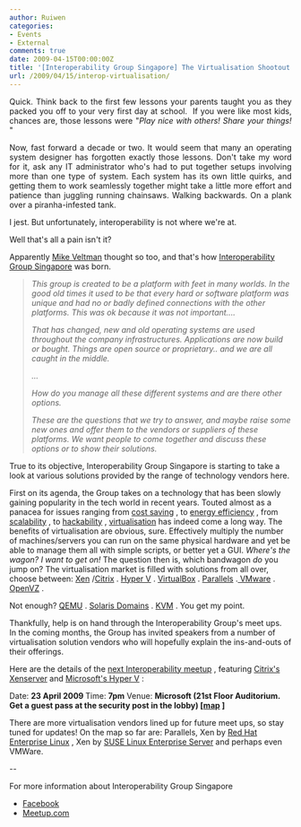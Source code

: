 ```yaml
---
author: Ruiwen
categories:
- Events
- External
comments: true
date: 2009-04-15T00:00:00Z
title: '[Interoperability Group Singapore] The Virtualisation Shootout'
url: /2009/04/15/interop-virtualisation/
---
```


<p style="text-align: justify;">Quick. Think back to the first few lessons your parents taught you as they packed you off to your very first day at school.  If you were like most kids, chances are, those lessons were &quot;<em>Play nice with others! Share your things!</em> &quot;</p>
<p style="text-align: justify;">Now, fast forward a decade or two. It would seem that many an operating system designer has forgotten exactly those lessons. Don't take my word for it, ask any IT administrator who's had to put together setups involving more than one type of system. Each system has its own little quirks, and getting them to work seamlessly together might take a little more effort and patience than juggling running chainsaws. Walking backwards. On a plank over a piranha-infested tank.</p>

I jest. But unfortunately, interoperability is not where we're at.

Well that's all a pain isn't it?

Apparently <a href="http://www.meetup.com/sg-linux/members/3375345/">Mike Veltman</a> thought so too, and that's how <a href="http://www.meetup.com/Interoperability-Group-Singapore/">Interoperability Group Singapore</a> was born.
<blockquote><em>This group is created to be a platform with feet in many worlds. In the good old times it used to be that every hard or software platform was unique and had no or badly defined connections with the other platforms. This was ok because it was not important....</em>

<em>That has changed, new and old operating systems are used throughout the company infrastructures. Applications are now build or bought. Things are open source or proprietary.. and we are all caught in the middle.</em>

<em>...</em>

<em>How do you manage all these different systems and are there other options.</em>

<em>These are the questions that we try to answer, and maybe raise some new ones and offer them to the vendors or suppliers of these platforms. We want people to come together and discuss these options or to show their solutions.</em></blockquote>
True to its objective, Interoperability Group Singapore is starting to take a look at various solutions provided by the range of technology vendors here.

First on its agenda, the Group takes on a technology that has been slowly gaining popularity in the tech world in recent years. Touted almost as a panacea for issues ranging from <a href="http://linuxnus.org/2009/04/04/cost-savings-with-linux-an-nus-case-study/">cost saving</a> , to <a href="http://blogs.zdnet.com/virtualization/?p=141">energy efficiency</a> , from <a href="http://aws.amazon.com/ec2/">scalability</a> , to <a href="http://lifehacker.com/5204434/the-beginners-guide-to-creating-virtual-machines-with-virtualbox">hackability</a> , <a href="http://en.wikipedia.org/wiki/Virtualization">virtualisation</a> has indeed come a long way. The benefits of virtualisation are obvious, sure. Effectively multiply the number of machines/servers you can run on the same physical hardware and yet be able to manage them all with simple scripts, or better yet a GUI. <em>Where's the wagon? I want to get on! </em> The question then is, which bandwagon <em>do</em> you jump on? The virtualisation market is filled with solutions from all over, choose between: <a href="http://www.xen.org/">Xen</a> /<a href="http://citrix.com/English/ps2/products/product.asp?contentID=683148&amp;ntref=3_nav">Citrix</a> . <a href="http://www.microsoft.com/windowsserver2008/en/us/hyperv-main.aspx">Hyper V</a> . <a href="http://www.virtualbox.org/">VirtualBox</a> . <a href="http://www.parallels.com/">Parallels</a> .<a href="http://www.vmware.com/"> VMware</a> . <a href="http://wiki.openvz.org/Main_Page">OpenVZ</a> .

Not enough? <a href="http://qemu.org">QEMU</a> . <a href="http://www.sun.com/software/solaris/virtualization.jsp">Solaris Domains</a> .  <a href="http://www.linux-kvm.org/page/Main_Page">KVM</a> . You get my point.

Thankfully, help is on hand through the Interoperability Group's meet ups.  In the coming months, the Group has invited speakers from a number of virtualisation solution vendors who will hopefully explain the ins-and-outs of their offerings.

Here are the details of the <a href="http://www.meetup.com/Interoperability-Group-Singapore/calendar/10023226/">next Interoperability meetup</a> , featuring <a href="http://citrix.com/English/ps2/products/product.asp?contentID=683148&amp;ntref=3_nav">Citrix's Xenserver</a> and <a href="http://www.microsoft.com/windowsserver2008/en/us/hyperv-main.aspx">Microsoft's Hyper V</a> :

Date: <strong>23 April 2009 </strong>
Time: <strong>7pm</strong>
Venue: <strong>Microsoft (21st Floor Auditorium. Get a guest pass at the security post in the lobby) [<a href="http://gothere.sg/search#One%20Marina%20Boulevard%20:">map</a> ]</strong>

There are more virtualisation vendors lined up for future meet ups, so stay tuned for updates! On the map so far are: Parallels, Xen by <a href="http://www.redhat.com/rhel/">Red Hat Enterprise Linux</a> , Xen by <a href="http://www.novell.com/products/server/">SUSE Linux Enterprise Server</a> and perhaps even VMWare.

--

For more information about Interoperability Group Singapore
<ul>
	<li><a href="http://www.facebook.com/group.php?gid=55216374175#/group.php?gid=55216374175">Facebook</a></li>
	<li><a href="http://www.meetup.com/Interoperability-Group-Singapore/">Meetup.com</a></li>
</ul>
